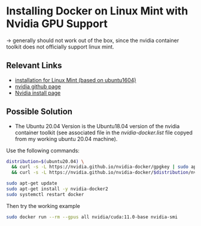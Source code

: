 # Installing Docker on Linux Mint with Nvidia GPU Support
-> generally should not work out of the box, since the nvidia container toolkit
does not officially support linux mint.

## Relevant Links
* [installation for Linux Mint (based on ubuntu1604)](https://marmelab.com/blog/2018/03/21/using-nvidia-gpu-within-docker-container.html)
* [nvidia github page](https://nvidia.github.io/nvidia-docker/)
* [Nvidia install page](https://docs.nvidia.com/datacenter/cloud-native/container-toolkit/install-guide.html#docker)

## Possible Solution

* The Ubuntu 20.04 Version is the Ubuntu18.04 version of the nvidia container
        toolkit (see associated file in the *nvidia-docker.list* file copyed
        from my working ubuntu 20.04 machine).

Use the following commands:
```bash
distribution=$(ubuntu20.04) \
  && curl -s -L https://nvidia.github.io/nvidia-docker/gpgkey | sudo apt-keyadd - \
  && curl -s -L https://nvidia.github.io/nvidia-docker/$distribution/nvidia-docker.list | sudo tee /etc/apt/sources.list.d/nvidia-docker.list

sudo apt-get update
sudo apt-get install -y nvidia-docker2
sudo systemctl restart docker
```
Then try the working example
```bash
sudo docker run --rm --gpus all nvidia/cuda:11.0-base nvidia-smi
```








